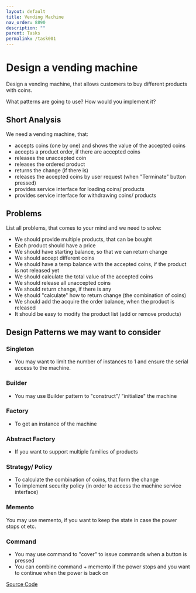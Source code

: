 ```yaml
---
layout: default
title: Vending Machine
nav_order: 8890
description: ""
parent: Tasks
permalink: /task001
---
```


# Design a vending machine

Design  a vending machine, that allows customers to buy different products with coins.

What patterns are going to use? How would you implement it?

## Short Analysis
We need a vending machine, that:
* accepts coins (one by one) and shows the value of the accepted coins
* accepts a product order, if there are accepted coins
* releases the unaccepted coin
* releases the ordered product
* returns the change (if there is)
* releases the accepted coins by user request (when "Terminate" button pressed)
* provides service interface for loading coins/ products
* provides service interface for withdrawing coins/ products

## Problems
List all problems, that comes to your mind and we need to solve:
* We should provide multiple products, that can be bought
* Each product should have a price
* We should have starting balance, so that we can return change
* We should accept different coins 
* We should have a temp balance with the accepted coins, if the product is not released yet
* We should calculate the total value of the accepted coins
* We should release all unaccepted coins
* We should return change, if there is any
* We should "calculate" how to return change (the combination of coins)
* We should add the acquire the order balance, when the product is released
* It should be easy to modify the product list (add or remove products)

## Design Patterns we may want to consider
### Singleton
* You may want to limit the number of instances to 1 and ensure the serial access to the machine.

### Builder
* You may use Builder pattern to "construct"/ "initialize" the machine

### Factory
* To get an instance of the machine

### Abstract Factory
* If you want to support multiple families of products

### Strategy/ Policy 
* To calculate the combination of coins, that form the change
* To implement security policy (in order to access the machine service interface)

### Memento
You may use memento, if you want to keep the state in case the power stops ot etc.

### Command
* You may use command to "cover" to issue commands when a button is pressed
* You can combine command + memento if the power stops and you want to continue when the power is back on

[Source Code](https://github.com/Iretha/design-patterns/tree/master/src/com/smdev/task/task0001)


